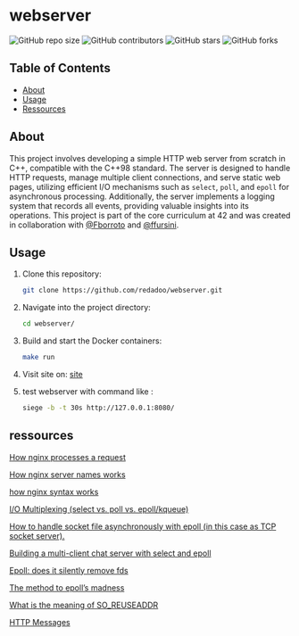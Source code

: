 # webserver

![GitHub repo size](https://img.shields.io/github/repo-size/redadoo/webserver)
![GitHub contributors](https://img.shields.io/github/contributors/redadoo/webserver)
![GitHub stars](https://img.shields.io/github/stars/redadoo/webserver?style=social)
![GitHub forks](https://img.shields.io/github/forks/redadoo/webserver?style=social)

## Table of Contents

- [About](#about)
- [Usage](#usage)
- [Ressources](#ressources)

## About

This project involves developing a simple HTTP web server from scratch in C++, compatible with the C++98 standard. The server is designed to handle HTTP requests, manage multiple client connections, and serve static web pages, utilizing efficient I/O mechanisms such as `select`, `poll`, and `epoll` for asynchronous processing. Additionally, the server implements a logging system that records all events, providing valuable insights into its operations. This project is part of the core curriculum at 42 and was created in collaboration with [@Fborroto](https://github.com/Fborroto) and [@ffursini](https://github.com/ffursini).

## Usage

1. Clone this repository:

   ```sh
   git clone https://github.com/redadoo/webserver.git
   ```
2. Navigate into the project directory:
   ```sh
   cd webserver/
   ```
3. Build and start the Docker containers:
   ```sh
   make run
   ```
4. Visit site on:
   [site](http://127.0.0.1:8080/)

5. test webserver with command like :
   ```sh
   siege -b -t 30s http://127.0.0.1:8080/
   ```

## ressources

[How nginx processes a request](http://nginx.org/en/docs/http/request_processing.html)

[How nginx server names works](http://nginx.org/en/docs/http/server_names.html)

[how nginx syntax works](http://nginx.org/en/docs/beginners_guide.html)

[I/O Multiplexing (select vs. poll vs. epoll/kqueue)](https://nima101.github.io/io_multiplexing)

[How to handle socket file asynchronously with epoll (in this case as TCP socket server).](https://stackoverflow.com/questions/66916835/c-confused-by-epoll-and-socket-fd-on-linux-systems-and-async-threads)

[Building a multi-client chat server with select and epoll](https://mecha-mind.medium.com/a-non-threaded-chat-server-in-c-53dadab8e8f3)

[Epoll: does it silently remove fds](https://stackoverflow.com/questions/46987302/epoll-does-it-silently-remove-fds)

[The method to epoll’s madness](https://copyconstruct.medium.com/the-method-to-epolls-madness-d9d2d6378642)

[What is the meaning of SO_REUSEADDR](https://stackoverflow.com/questions/3229860/what-is-the-meaning-of-so-reuseaddr-setsockopt-option-linux)

[HTTP Messages](https://developer.mozilla.org/en-US/docs/Web/HTTP/Messages)
